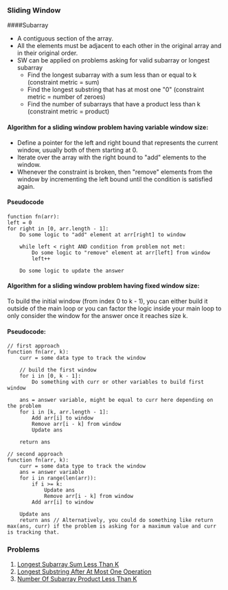 ### Sliding Window
####Subarray
* A contiguous section of the array. 
* All the elements must be adjacent to each other in the original array and in their original order.
* SW can be applied on problems asking for valid subarray or longest subarray
  * Find the longest subarray with a sum less than or equal to k (constraint metric = sum)
  * Find the longest substring that has at most one "0" (constraint metric = number of zeroes)
  * Find the number of subarrays that have a product less than k (constraint metric = product)

#### Algorithm for a sliding window problem having variable window size:
* Define a pointer for the left and right bound that represents the current window, usually both of them starting at 0.
* Iterate over the array with the right bound to "add" elements to the window.
* Whenever the constraint is broken, then "remove" elements from the window by incrementing the left bound until the condition is satisfied again.

#### Pseudocode
````
function fn(arr):
left = 0
for right in [0, arr.length - 1]:
    Do some logic to "add" element at arr[right] to window

    while left < right AND condition from problem not met:
        Do some logic to "remove" element at arr[left] from window
        left++

    Do some logic to update the answer
````

#### Algorithm for a sliding window problem having fixed window size:
To build the initial window (from index 0 to k - 1), you can either build it outside of the main loop or you can factor the logic inside your main loop to only consider the window for the answer once it reaches size k.

#### Pseudocode:
````
// first approach
function fn(arr, k):
    curr = some data type to track the window

    // build the first window
    for i in [0, k - 1]:
        Do something with curr or other variables to build first window

    ans = answer variable, might be equal to curr here depending on the problem
    for i in [k, arr.length - 1]:
        Add arr[i] to window
        Remove arr[i - k] from window
        Update ans

    return ans

// second approach
function fn(arr, k):
    curr = some data type to track the window
    ans = answer variable
    for i in range(len(arr)):
        if i >= k:
            Update ans
            Remove arr[i - k] from window
        Add arr[i] to window

    Update ans    
    return ans // Alternatively, you could do something like return max(ans, curr) if the problem is asking for a maximum value and curr is tracking that.
````

### Problems
1. [Longest Subarray Sum Less Than K](LongestSubarraySumLessThanK.java)
2. [Longest Substring After At Most One Operation](LongestSubstringAfterAtMostOneOperation.java)
3. [Number Of Subarray Product Less Than K](NumberOfSubarrayProductLessThanK.java)